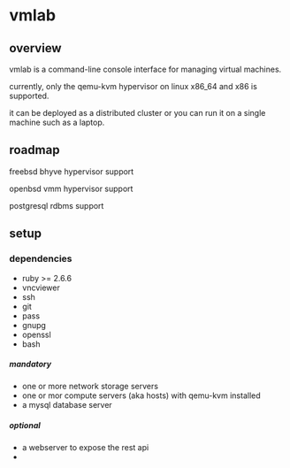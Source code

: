 # vmlab

## overview
vmlab is a command-line console interface for managing virtual machines.

currently, only the qemu-kvm hypervisor on linux x86_64 and x86 is supported.

it can be deployed as a distributed cluster or you can run it on a single machine such as a laptop.

## roadmap
freebsd bhyve hypervisor support

openbsd vmm hypervisor support

postgresql rdbms support

## setup



### dependencies
- ruby >= 2.6.6
- vncviewer
- ssh
- git
- pass
- gnupg
- openssl
- bash

##### mandatory
- one or more network storage servers
- one or mor compute servers (aka hosts) with qemu-kvm installed
- a mysql database server
##### optional
- a webserver to expose the rest api
- 
